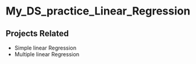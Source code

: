 # My_DS_practice_Linear_Regression
## Projects Related 
* Simple linear Regression
* Multiple linear Regression

